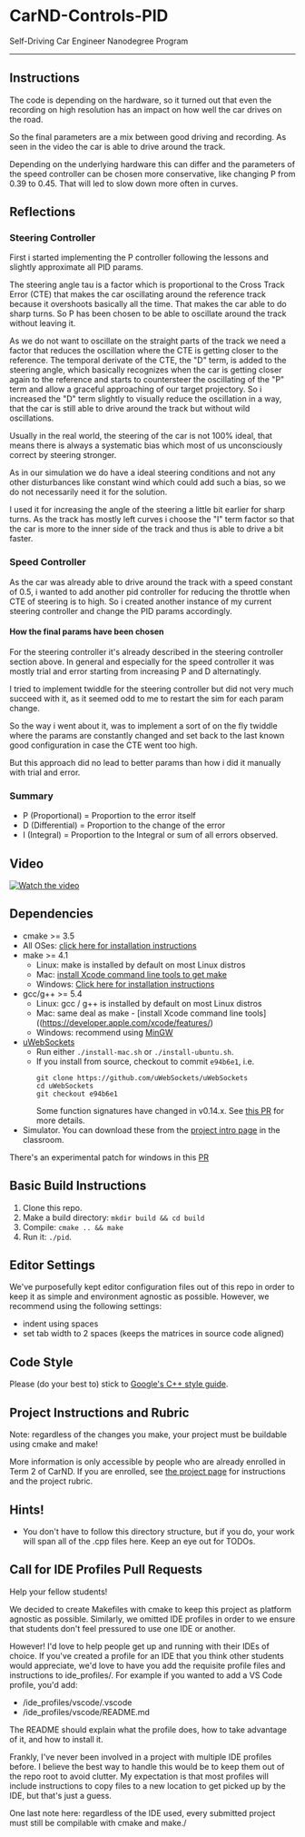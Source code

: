 # CarND-Controls-PID

Self-Driving Car Engineer Nanodegree Program

---

## Instructions

The code is depending on the hardware, so it turned out that even
the recording on high resolution has an impact on how well the car drives on the road.

So the final parameters are a mix between good driving and recording. As seen in the video
the car is able to drive around the track. 

Depending on the underlying hardware this can differ and
the parameters of the speed controller can be chosen more conservative, like changing P from 0.39 to 0.45. That
will led to slow down more often in curves.

## Reflections

### Steering Controller

First i started implementing the P controller following the lessons and slightly approximate all PID params.

The steering angle tau is a factor which is proportional to the Cross Track Error (CTE) that makes the car oscillating 
around the reference track because it overshoots basically all the time.
That makes the car able to do sharp turns.
So P has been chosen to be able to oscillate around the track without leaving it.

As we do not want to oscillate on the straight parts of the track we need a factor that 
reduces the oscillation where the CTE is getting closer to the reference.
The temporal derivate of the CTE, the "D" term, is added to the steering angle, which basically recognizes when
the car is getting closer again to the reference and starts to countersteer the oscillating of the "P" term and
allow a graceful approaching of our target projectory.
So i increased the "D" term slightly to visually reduce the oscillation in a way, that the car
is still able to drive around the track but without wild oscillations.

Usually in the real world, the steering of the car is not 100% ideal, that means there is always a
systematic bias which most of us unconsciously correct by steering stronger.

As in our simulation we do have a ideal steering conditions and not any other disturbances like constant wind which could add such a bias,
so we do not necessarily need it for the solution.

I used it for increasing the angle of the steering a little bit earlier for sharp turns.
As the track has mostly left curves i choose the "I" term factor so that the car is more to the inner side of the track and
thus is able to drive a bit faster.

### Speed Controller

As the car was already able to drive around the track with a speed constant of 0.5, i wanted to add another pid controller for 
reducing the throttle when CTE of steering is to high.
So i created another instance of my current steering controller and change the PID params accordingly.

#### How the final params have been chosen

For the steering controller it's already described in the steering controller section above.
In general and especially for the speed controller it was mostly trial and error starting from increasing P and D alternatingly.

I tried to implement twiddle for the steering controller but did not very much succeed with it,
as it seemed odd to me to restart the sim for each param change.

So the way i went about it, was to implement a sort of on the fly twiddle where the params are 
constantly changed and set back to the last known good configuration in case the CTE went too high.

But this approach did no lead to better params than how i did it manually with trial and error.

### Summary

* P (Proportional) = Proportion to the error itself
* D (Differential) = Proportion to the change of the error
* I (Integral)     = Proportion to the Integral or sum of all errors observed.
 

## Video

[![Watch the video](https://img.youtube.com/vi/d1PKWdPvfYE/0.jpg)](https://youtu.be/d1PKWdPvfYE)

## Dependencies

* cmake >= 3.5
 * All OSes: [click here for installation instructions](https://cmake.org/install/)
* make >= 4.1
  * Linux: make is installed by default on most Linux distros
  * Mac: [install Xcode command line tools to get make](https://developer.apple.com/xcode/features/)
  * Windows: [Click here for installation instructions](http://gnuwin32.sourceforge.net/packages/make.htm)
* gcc/g++ >= 5.4
  * Linux: gcc / g++ is installed by default on most Linux distros
  * Mac: same deal as make - [install Xcode command line tools]((https://developer.apple.com/xcode/features/)
  * Windows: recommend using [MinGW](http://www.mingw.org/)
* [uWebSockets](https://github.com/uWebSockets/uWebSockets)
  * Run either `./install-mac.sh` or `./install-ubuntu.sh`.
  * If you install from source, checkout to commit `e94b6e1`, i.e.
    ```
    git clone https://github.com/uWebSockets/uWebSockets 
    cd uWebSockets
    git checkout e94b6e1
    ```
    Some function signatures have changed in v0.14.x. See [this PR](https://github.com/udacity/CarND-MPC-Project/pull/3) for more details.
* Simulator. You can download these from the [project intro page](https://github.com/udacity/self-driving-car-sim/releases) in the classroom.

There's an experimental patch for windows in this [PR](https://github.com/udacity/CarND-PID-Control-Project/pull/3)

## Basic Build Instructions

1. Clone this repo.
2. Make a build directory: `mkdir build && cd build`
3. Compile: `cmake .. && make`
4. Run it: `./pid`. 

## Editor Settings

We've purposefully kept editor configuration files out of this repo in order to
keep it as simple and environment agnostic as possible. However, we recommend
using the following settings:

* indent using spaces
* set tab width to 2 spaces (keeps the matrices in source code aligned)

## Code Style

Please (do your best to) stick to [Google's C++ style guide](https://google.github.io/styleguide/cppguide.html).

## Project Instructions and Rubric

Note: regardless of the changes you make, your project must be buildable using
cmake and make!

More information is only accessible by people who are already enrolled in Term 2
of CarND. If you are enrolled, see [the project page](https://classroom.udacity.com/nanodegrees/nd013/parts/40f38239-66b6-46ec-ae68-03afd8a601c8/modules/f1820894-8322-4bb3-81aa-b26b3c6dcbaf/lessons/e8235395-22dd-4b87-88e0-d108c5e5bbf4/concepts/6a4d8d42-6a04-4aa6-b284-1697c0fd6562)
for instructions and the project rubric.

## Hints!

* You don't have to follow this directory structure, but if you do, your work
  will span all of the .cpp files here. Keep an eye out for TODOs.

## Call for IDE Profiles Pull Requests

Help your fellow students!

We decided to create Makefiles with cmake to keep this project as platform
agnostic as possible. Similarly, we omitted IDE profiles in order to we ensure
that students don't feel pressured to use one IDE or another.

However! I'd love to help people get up and running with their IDEs of choice.
If you've created a profile for an IDE that you think other students would
appreciate, we'd love to have you add the requisite profile files and
instructions to ide_profiles/. For example if you wanted to add a VS Code
profile, you'd add:

* /ide_profiles/vscode/.vscode
* /ide_profiles/vscode/README.md

The README should explain what the profile does, how to take advantage of it,
and how to install it.

Frankly, I've never been involved in a project with multiple IDE profiles
before. I believe the best way to handle this would be to keep them out of the
repo root to avoid clutter. My expectation is that most profiles will include
instructions to copy files to a new location to get picked up by the IDE, but
that's just a guess.

One last note here: regardless of the IDE used, every submitted project must
still be compilable with cmake and make./
